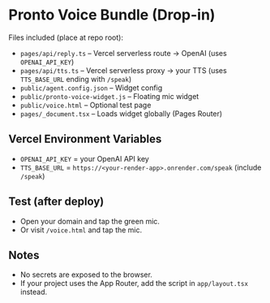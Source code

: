 # Pronto Voice Bundle (Drop-in)

Files included (place at repo root):
- `pages/api/reply.ts` – Vercel serverless route -> OpenAI (uses `OPENAI_API_KEY`)
- `pages/api/tts.ts`   – Vercel serverless proxy -> your TTS (uses `TTS_BASE_URL` ending with `/speak`)
- `public/agent.config.json` – Widget config
- `public/pronto-voice-widget.js` – Floating mic widget
- `public/voice.html` – Optional test page
- `pages/_document.tsx` – Loads widget globally (Pages Router)

## Vercel Environment Variables
- `OPENAI_API_KEY` = your OpenAI API key
- `TTS_BASE_URL`   = `https://<your-render-app>.onrender.com/speak` (include `/speak`)

## Test (after deploy)
- Open your domain and tap the green mic.
- Or visit `/voice.html` and tap the mic.

## Notes
- No secrets are exposed to the browser.
- If your project uses the App Router, add the script in `app/layout.tsx` instead.
